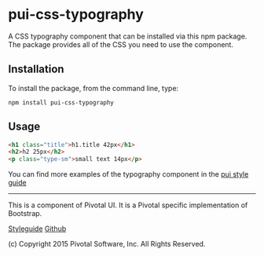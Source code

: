 # pui-css-typography

A CSS typography component that can be installed via this npm package. The package provides all of the
CSS you need to use the component.



## Installation

To install the package, from the command line, type:

```
npm install pui-css-typography
```

## Usage

```html
<h1 class="title">h1.title 42px</h1>
<h2>h2 25px</h2>
<p class="type-sm">small text 14px</p>
```

You can find more examples of the typography component in the [pui style guide](http://styleguide.pivotal.io/elements.html#typography)

*****************************************

This is a component of Pivotal UI. It is a Pivotal specific implementation of Bootstrap.

[Styleguide](http://styleguide.pivotal.io)
[Github](https://github.com/pivotal-cf/pivotal-ui)

(c) Copyright 2015 Pivotal Software, Inc. All Rights Reserved.